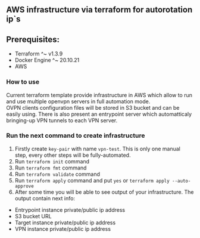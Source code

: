 ## AWS infrastructure via terraform for autorotation ip`s

## Prerequisites:

- Terraform ^~ v1.3.9
- Docker Engine ^~ 20.10.21
- AWS

### How to use

Current terraform template provide infrastructure in AWS which allow to run and use multiple openvpn servers in full automation mode.  
OVPN clients configuration files will be stored in S3 bucket and can be easily using. There is also present an entrypoint server which automatticaly bringing-up VPN tunnels to each VPN server.

### Run the next command to create infrastructure
1. Firstly create `key-pair` with name `vpn-test`. This is only one manual step, every other steps will be fully-automated.
2. Run `terraform init` command
3. Run `terraform fmt` command
4. Run `terraform validate` command
3. Run `terraform apply` command and put `yes` or `terraform apply --auto-approve`
4. After some time you will be able to see output of your infrastructure. The output contain next info:
- Entrypoint instance private/public ip address
- S3 bucket URL
- Target instance private/public ip address
- VPN instance private/public ip address
